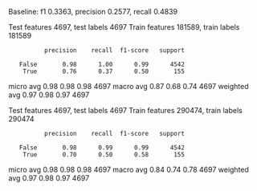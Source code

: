 Baseline:
	f1 0.3363, precision 0.2577, recall 0.4839

Test features 4697, test labels 4697
Train features 181589, train labels 181589

              precision    recall  f1-score   support

       False       0.98      1.00      0.99      4542
        True       0.76      0.37      0.50       155

   micro avg       0.98      0.98      0.98      4697
   macro avg       0.87      0.68      0.74      4697
weighted avg       0.97      0.98      0.97      4697


Test features 4697, test labels 4697
Train features 290474, train labels 290474

              precision    recall  f1-score   support

       False       0.98      0.99      0.99      4542
        True       0.70      0.50      0.58       155

   micro avg       0.98      0.98      0.98      4697
   macro avg       0.84      0.74      0.78      4697
weighted avg       0.97      0.98      0.97      4697


